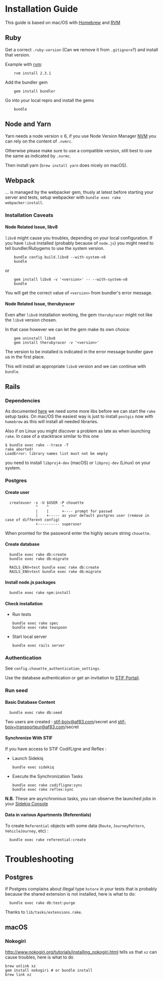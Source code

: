 # Installation Guide

This guide is based on mac/OS with [Homebrew](https://brew.sh/) and [RVM](https://rvm.io/)

## Ruby

Get a correct `.ruby-version` (Can we remove it from `.gitignore`?)
and install that version.

Example with [rvm](https://rvm.io/):

        rvm install 2.3.1

Add the bundler gem

        gem install bundler

Go into your local repro and install the gems

        bundle

## Node and Yarn

Yarn needs a node version ≥ 6, if you use Node Version Manager [NVM](https://github.com/creationix/nvm)  you can rely on the content of `.nvmrc`.

Otherwise please make sure to use a compatible version, still best to use the same as indicated by `.nvrmc`.

Then install yarn (`brew install yarn` does nicely on macOS).

## Webpack

... is managed by the webpacker gem, thusly at latest
 before starting your server and tests, setup webpacker with `bundle exec rake webpacker:install`.

### Installation Caveats

#### Node Related Issue, libv8

`libv8` might cause you troubles, depending on your local configuration. If you have `libv8` installed (probably because of `node.js`) you might need to tell bundler/Rubygems to use the system version.


        bundle config build.libv8 --with-system-v8
        bundle

or

        gem install libv8 -v '<version>' -- --with-system-v8
        bundle

You will get the correct value of `<version>` from bundler's error message.

#### Node Related Issue, therubyracer

Even after `libv8` installation working, the gem `therubyracer` might not like the `libv8` version chosen.

In that case however we can let the gem make its own choice:

        gem uninstall libv8
        gem install therubyracer -v '<version>'

The version to be installed is indicated in the error message bundler gave us in the first place.

This will install an appropriate `libv8` version and we can continue with `bundle`.

## Rails

### Dependencies

As documented [here](https://github.com/dryade/georuby-ext/issues/2) we need some more libs before we can start the `rake` setup tasks. On mac/OS the easiest way is just to install `postgis` now with `homebrew` as this will
install all needed libraries.

Also if on Linux you might discover a problem as late as when launching `rake`.
In case of a stacktrace similar to this one

```
$ bundle exec rake --trace -T
rake aborted!
LoadError: library names list must not be empty
```

you need to install `libproj4-dev` (macOS) or `libproj-dev` (Linux) on your system.


### Postgres

#### Create user

      createuser -s -U $USER -P chouette
                  ^    ^      ^
                  |    |      +---- prompt for passwd
                  |    +----- as your default postgres user (remove in case of different config)
                  +---------- superuser

When promted for the password enter the highly secure string `chouette`.


#### Create database

      bundle exec rake db:create
      bundle exec rake db:migrate

      RAILS_ENV=test bundle exec rake db:create
      RAILS_ENV=test bundle exec rake db:migrate

#### Install node.js packages

      bundle exec rake npm:install

#### Check installation

* Run tests

      bundle exec rake spec
      bundle exec rake teaspoon

* Start local server

      bundle exec rails server

### Authentication

See `config.chouette_authentication_settings`.

Use the database authentication or get an invitation to [STIF Portail](http://stif-portail-dev.af83.priv/).

### Run seed


#### Basic Database Content

      bundle exec rake db:seed


Two users are created : stif-boiv@af83.com/secret and stif-boiv+transporteur@af83.com/secret

#### Synchronize With STIF

If you have access to STIF CodifLigne and Reflex :

* Launch Sidekiq

      bundle exec sidekiq

* Execute the Synchronization Tasks

      bundle exec rake codifligne:sync
      bundle exec rake reflex:sync

**N.B.** These are asynchronious tasks, you can observe the launched jobs in your [Sidekiq Console](http://localhost:3000/sidekiq)

#### Data in various Apartments (Referentials)

To create `Referential` objects with some data (`Route`, `JourneyPattern`, `VehicleJourney`, etc) :

      bundle exec rake referential:create

# Troubleshooting

## Postgres

If Postgres complains about illegal type `hstore` in your tests that is probably because the shared extension is not installed, here is what to do:

      bundle exec rake db:test:purge

Thanks to `lib/tasks/extensions.rake`.

## macOS

### Nokogiri

http://www.nokogiri.org/tutorials/installing_nokogiri.html tells us that `xz` can cause troubles, here is what to do 

```
brew unlink xz
gem install nokogiri # or bundle install
brew link xz
```
